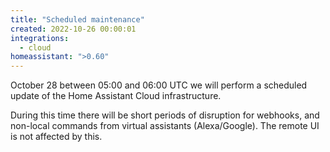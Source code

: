 ```yaml
---
title: "Scheduled maintenance"
created: 2022-10-26 00:00:01
integrations:
  - cloud
homeassistant: ">0.60"
---
```


October 28 between 05:00 and 06:00 UTC we will perform a scheduled update of the Home Assistant Cloud infrastructure.

During this time there will be short periods of disruption for webhooks, and non-local commands from virtual assistants (Alexa/Google). The remote UI is not affected by this.
